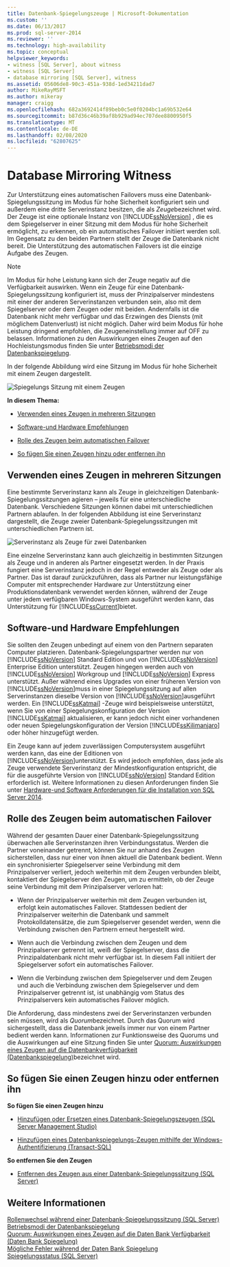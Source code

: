```yaml
---
title: Datenbank-Spiegelungszeuge | Microsoft-Dokumentation
ms.custom: ''
ms.date: 06/13/2017
ms.prod: sql-server-2014
ms.reviewer: ''
ms.technology: high-availability
ms.topic: conceptual
helpviewer_keywords:
- witness [SQL Server], about witness
- witness [SQL Server]
- database mirroring [SQL Server], witness
ms.assetid: 05606de8-90c3-451a-938d-1ed34211dad7
author: MikeRayMSFT
ms.author: mikeray
manager: craigg
ms.openlocfilehash: 682a3692414f89beb0c5e0f0204bc1a69b532e64
ms.sourcegitcommit: b87d36c46b39af8b929ad94ec707dee8800950f5
ms.translationtype: MT
ms.contentlocale: de-DE
ms.lasthandoff: 02/08/2020
ms.locfileid: "62807625"
---
```

# <a name="database-mirroring-witness"></a>Database Mirroring Witness
  Zur Unterstützung eines automatischen Failovers muss eine Datenbank-Spiegelungssitzung im Modus für hohe Sicherheit konfiguriert sein und außerdem eine dritte Serverinstanz besitzen, die als *Zeuge*bezeichnet wird. Der Zeuge ist eine optionale Instanz von [!INCLUDE[ssNoVersion](../../includes/ssnoversion-md.md)] , die es dem Spiegelserver in einer Sitzung mit dem Modus für hohe Sicherheit ermöglicht, zu erkennen, ob ein automatisches Failover initiiert werden soll. Im Gegensatz zu den beiden Partnern stellt der Zeuge die Datenbank nicht bereit. Die Unterstützung des automatischen Failovers ist die einzige Aufgabe des Zeugen.  
  
> [!NOTE]  
>  Im Modus für hohe Leistung kann sich der Zeuge negativ auf die Verfügbarkeit auswirken. Wenn ein Zeuge für eine Datenbank-Spiegelungssitzung konfiguriert ist, muss der Prinzipalserver mindestens mit einer der anderen Serverinstanzen verbunden sein, also mit dem Spiegelserver oder dem Zeugen oder mit beiden. Andernfalls ist die Datenbank nicht mehr verfügbar und das Erzwingen des Diensts (mit möglichem Datenverlust) ist nicht möglich. Daher wird beim Modus für hohe Leistung dringend empfohlen, die Zeugeneinstellung immer auf OFF zu belassen. Informationen zu den Auswirkungen eines Zeugen auf den Hochleistungsmodus finden Sie unter [Betriebsmodi der Datenbankspiegelung](database-mirroring-operating-modes.md).  
  
 In der folgende Abbildung wird eine Sitzung im Modus für hohe Sicherheit mit einem Zeugen dargestellt.  
  
 ![Spiegelungs Sitzung mit einem Zeugen](../media/dbm-3-way-session-intro.gif "Spiegelungs Sitzung mit einem Zeugen")  
  
 **In diesem Thema:**  
  
-   [Verwenden eines Zeugen in mehreren Sitzungen](#InMultipleSessions)  
  
-   [Software-und Hardware Empfehlungen](#SwHwRecommendations)  
  
-   [Rolle des Zeugen beim automatischen Failover](#InAutoFo)  
  
-   [So fügen Sie einen Zeugen hinzu oder entfernen ihn](#AddRemoveWitness)  
  
##  <a name="InMultipleSessions"></a>Verwenden eines Zeugen in mehreren Sitzungen  
 Eine bestimmte Serverinstanz kann als Zeuge in gleichzeitigen Datenbank-Spiegelungssitzungen agieren – jeweils für eine unterschiedliche Datenbank. Verschiedene Sitzungen können dabei mit unterschiedlichen Partnern ablaufen. In der folgenden Abbildung ist eine Serverinstanz dargestellt, die Zeuge zweier Datenbank-Spiegelungssitzungen mit unterschiedlichen Partnern ist.  
  
 ![Serverinstanz als Zeuge für zwei Datenbanken](../media/dbm-witness-in-2-sessions.gif "Serverinstanz als Zeuge für zwei Datenbanken")  
  
 Eine einzelne Serverinstanz kann auch gleichzeitig in bestimmten Sitzungen als Zeuge und in anderen als Partner eingesetzt werden. In der Praxis fungiert eine Serverinstanz jedoch in der Regel entweder als Zeuge oder als Partner. Das ist darauf zurückzuführen, dass als Partner nur leistungsfähige Computer mit entsprechender Hardware zur Unterstützung einer Produktionsdatenbank verwendet werden können, während der Zeuge unter jedem verfügbaren Windows-System ausgeführt werden kann, das Unterstützung für [!INCLUDE[ssCurrent](../../includes/sscurrent-md.md)]bietet.  
  
##  <a name="SwHwRecommendations"></a>Software-und Hardware Empfehlungen  
 Sie sollten den Zeugen unbedingt auf einem von den Partnern separaten Computer platzieren. Datenbank-Spiegelungspartner werden nur von [!INCLUDE[ssNoVersion](../../includes/ssnoversion-md.md)] Standard Edition und von [!INCLUDE[ssNoVersion](../../includes/ssnoversion-md.md)] Enterprise Edition unterstützt. Zeugen hingegen werden auch von [!INCLUDE[ssNoVersion](../../includes/ssnoversion-md.md)] Workgroup und [!INCLUDE[ssNoVersion](../../includes/ssnoversion-md.md)] Express unterstützt. Außer während eines Upgrades von einer früheren Version von [!INCLUDE[ssNoVersion](../../includes/ssnoversion-md.md)]muss in einer Spiegelungssitzung auf allen Serverinstanzen dieselbe Version von [!INCLUDE[ssNoVersion](../../includes/ssnoversion-md.md)]ausgeführt werden. Ein [!INCLUDE[ssKatmai](../../includes/sskatmai-md.md)] -Zeuge wird beispielsweise unterstützt, wenn Sie von einer Spiegelungskonfiguration der Version [!INCLUDE[ssKatmai](../../includes/sskatmai-md.md)] aktualisieren, er kann jedoch nicht einer vorhandenen oder neuen Spiegelungskonfiguration der Version [!INCLUDE[ssKilimanjaro](../../includes/sskilimanjaro-md.md)] oder höher hinzugefügt werden.  
  
 Ein Zeuge kann auf jedem zuverlässigen Computersystem ausgeführt werden kann, das eine der Editionen von [!INCLUDE[ssNoVersion](../../includes/ssnoversion-md.md)]unterstützt. Es wird jedoch empfohlen, dass jede als Zeuge verwendete Serverinstanz der Mindestkonfiguration entspricht, die für die ausgeführte Version von [!INCLUDE[ssNoVersion](../../includes/ssnoversion-md.md)] Standard Edition erforderlich ist. Weitere Informationen zu diesen Anforderungen finden Sie unter [Hardware-und Software Anforderungen für die Installation von SQL Server 2014](../../sql-server/install/hardware-and-software-requirements-for-installing-sql-server.md).  
  
##  <a name="InAutoFo"></a>Rolle des Zeugen beim automatischen Failover  
 Während der gesamten Dauer einer Datenbank-Spiegelungssitzung überwachen alle Serverinstanzen ihren Verbindungsstatus. Werden die Partner voneinander getrennt, können Sie nur anhand des Zeugen sicherstellen, dass nur einer von ihnen aktuell die Datenbank bedient. Wenn ein synchronisierter Spiegelserver seine Verbindung mit dem Prinzipalserver verliert, jedoch weiterhin mit dem Zeugen verbunden bleibt, kontaktiert der Spiegelserver den Zeugen, um zu ermitteln, ob der Zeuge seine Verbindung mit dem Prinzipalserver verloren hat:  
  
-   Wenn der Prinzipalserver weiterhin mit dem Zeugen verbunden ist, erfolgt kein automatisches Failover. Stattdessen bedient der Prinzipalserver weiterhin die Datenbank und sammelt Protokolldatensätze, die zum Spiegelserver gesendet werden, wenn die Verbindung zwischen den Partnern erneut hergestellt wird.  
  
-   Wenn auch die Verbindung zwischen dem Zeugen und dem Prinzipalserver getrennt ist, weiß der Spiegelserver, dass die Prinzipaldatenbank nicht mehr verfügbar ist. In diesem Fall initiiert der Spiegelserver sofort ein automatisches Failover.  
  
-   Wenn die Verbindung zwischen dem Spiegelserver und dem Zeugen und auch die Verbindung zwischen dem Spiegelserver und dem Prinzipalserver getrennt ist, ist unabhängig vom Status des Prinzipalservers kein automatisches Failover möglich.  
  
 Die Anforderung, dass mindestens zwei der Serverinstanzen verbunden sein müssen, wird als *Quorum*bezeichnet. Durch das Quorum wird sichergestellt, dass die Datenbank jeweils immer nur von einem Partner bedient werden kann. Informationen zur Funktionsweise des Quorums und die Auswirkungen auf eine Sitzung finden Sie unter [Quorum: Auswirkungen eines Zeugen auf die Datenbankverfügbarkeit &#40;Datenbankspiegelung&#41;](quorum-how-a-witness-affects-database-availability-database-mirroring.md)bezeichnet wird.  
  
##  <a name="AddRemoveWitness"></a>So fügen Sie einen Zeugen hinzu oder entfernen ihn  
 **So fügen Sie einen Zeugen hinzu**  
  
-   [Hinzufügen oder Ersetzen eines Datenbank-Spiegelungszeugen &#40;SQL Server Management Studio&#41;](../database-mirroring/add-or-replace-a-database-mirroring-witness-sql-server-management-studio.md)  
  
-   [Hinzufügen eines Datenbankspiegelungs-Zeugen mithilfe der Windows-Authentifizierung &#40;Transact-SQL&#41;](add-a-database-mirroring-witness-using-windows-authentication-transact-sql.md)  
  
 **So entfernen Sie den Zeugen**  
  
-   [Entfernen des Zeugen aus einer Datenbank-Spiegelungssitzung &#40;SQL Server&#41;](remove-the-witness-from-a-database-mirroring-session-sql-server.md)  
  
## <a name="see-also"></a>Weitere Informationen  
 [Rollenwechsel während einer Datenbank-Spiegelungssitzung &#40;SQL Server&#41;](role-switching-during-a-database-mirroring-session-sql-server.md)   
 [Betriebsmodi der Datenbankspiegelung](database-mirroring-operating-modes.md)   
 [Quorum: Auswirkungen eines Zeugen auf die Daten Bank Verfügbarkeit &#40;Daten Bank Spiegelung&#41;](quorum-how-a-witness-affects-database-availability-database-mirroring.md)   
 [Mögliche Fehler während der Daten Bank Spiegelung](possible-failures-during-database-mirroring.md)   
 [Spiegelungsstatus &#40;SQL Server&#41;](mirroring-states-sql-server.md)  
  
  
